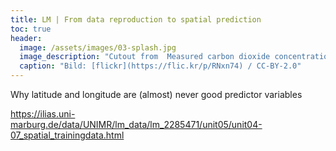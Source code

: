 ```yaml
---
title: LM | From data reproduction to spatial prediction
toc: true
header:
  image: /assets/images/03-splash.jpg
  image_description: "Cutout from  Measured carbon dioxide concentrations in Vancouver"
  caption: "Bild: [flickr](https://flic.kr/p/RNxn74) / CC-BY-2.0"
---
```


Why latitude and longitude are (almost) never good predictor variables



<!--more-->


https://ilias.uni-marburg.de/data/UNIMR/lm_data/lm_2285471/unit05/unit04-07_spatial_trainingdata.html
